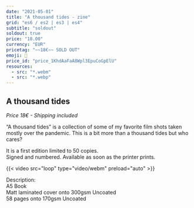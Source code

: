 ```yaml
---
date: "2021-05-01"
title: "A thousand tides - zine"
grid: "es6 / es2 | es3 | es4"
subtitle: "soldout"
soldout: true
price: "18.00"
currency: "EUR"
pricetag: "~~18€~~ SOLD OUT"
emoji: 🌊
price_id: "price_1KhdAaFaA8Wpl3EpuCoGpElU"
resources:
  - src: "*.webm"
  - src: "*.webp"
---
```


## A thousand tides

*Price 18€ - Shipping included*

“A thousand tides” is a collection of some of my favorite film shots taken mostly over the pandemic. This is a bit more than a thousand tides but who cares?

It is a first edition limited to 50 copies.   
Signed and numbered.
Available as soon as the printer prints.

{{< video src="loop" type="video/webm" preload="auto" >}}


<div class="text-sm">
Description: <br/> 
A5 Book <br/> 
Matt laminated cover onto 300gsm Uncoated <br/> 
58 pages onto 170gsm Uncoated
</div>

